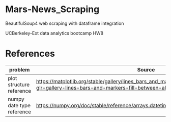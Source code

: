 # Mars-News_Scraping
BeautifulSoup4 web scraping with dataframe integration

UCBerkeley-Ext data analytics bootcamp HW8

# References

problem | Source
---|---
plot structure reference|https://matplotlib.org/stable/gallery/lines_bars_and_markers/fill_between_alpha.html#sphx-glr-gallery-lines-bars-and-markers-fill-between-alpha-py
numpy date type reference |https://numpy.org/doc/stable/reference/arrays.datetime.html 
